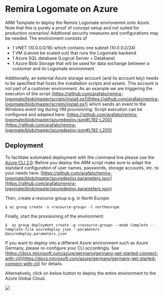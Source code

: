 # Remira Logomate on Azure
ARM Template to deploy the Remire Logomate environemnt onto Azure. Note that this is purely a proof of concept setup and not suited for production scenarios! Additional security measures and configurations may be needed.
The environment consists of
- 1 VNET (10.0.0.0/16) which contains one subnet (10.0.0.0/24) 
- 1 VM (cannot be scaled out) that runs the Logomate backend
- 1 Azure SQL database (Logical Server + Database)
- 1 Azure Blob Storage that will be used for data exchange between a customer and its Logomate environment  

Additionally, an external Azure storage account (and its account key) needs to be specified that hosts the installation scripts and assets. This account is not part of a customer environment.
As an example we are triggering the execution of the script [https://github.com/arafato/remira-logomate/blob/master/scripts/install.ps1](https://github.com/arafato/remira-logomate/blob/master/scripts/install.ps1) which sends an event to the Windows event log during VM provisioning. Script execution can be configured and adapted here: [https://github.com/arafato/remira-logomate/blob/master/azuredeploy.json#L192-L200](https://github.com/arafato/remira-logomate/blob/master/azuredeploy.json#L192-L200)

## Deployment
To facilitate automated deployment with the command line please use the [Azure CLI 2.0](https://docs.microsoft.com/cli/azure/install-azure-cli):
Before you deploy the ARM script make sure to adapt the standard configuration of user names, passwords, storage accounts, etc. to your needs here: [https://github.com/arafato/remira-logomate/blob/master/azuredeploy.parameters.json](https://github.com/arafato/remira-logomate/blob/master/azuredeploy.parameters.json)

Then, create a resource group e.g. in North Europe:
```
$ az group create -n <resource-group> -l northeurope
```

Finally, start the provisioning of the environment:
```
$  az group deployment create -g <resource-group> --mode Complete --template-file azuredeploy.json --parameters @azuredeploy.parameters.json
```

If you want to deploy into a different Azure environment such as Azure Germany, please re-configure your CLI accordingly. See [https://docs.microsoft.com/azure/germany/germany-get-started-connect-with-cli](https://docs.microsoft.com/azure/germany/germany-get-started-connect-with-cli) for details.

Alternatively, click on below button to deploy the entire environment to the Azure Global Cloud.

<a href="https://portal.azure.com/#create/Microsoft.Template/uri/https%3A%2F%2Fraw.githubusercontent.com%2Farafato%remira-logomate%2Fmaster%2Fazuredeploy.json" target="_blank">
    <img src="http://azuredeploy.net/deploybutton.png"/>
</a>

